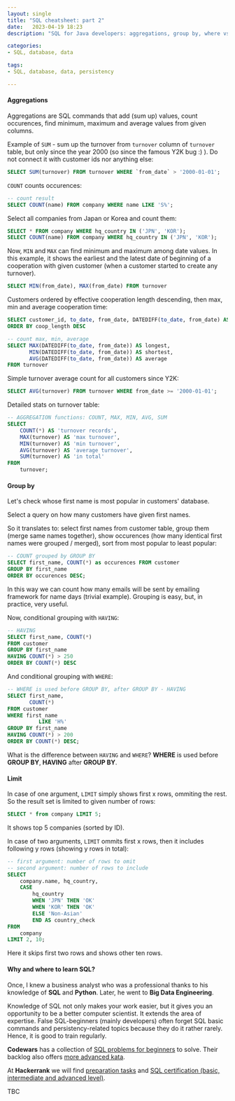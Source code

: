 ```yaml
---
layout: single
title: "SQL cheatsheet: part 2"
date:   2023-04-19 18:23
description: "SQL for Java developers: aggregations, group by, where vs having. "

categories:
- SQL, database, data

tags:
- SQL, database, data, persistency

---
```


#### Aggregations

Aggregations are SQL commands that add (sum up) values, count occurences, find minimum, maximum and average values from given columns.

Example of ``SUM`` - sum up the turnover from ``turnover`` column of ``turnover`` table, but only since the year 2000 (so since the famous Y2K bug :) ). Do not connect it with
customer ids nor anything else:

```sql
SELECT SUM(turnover) FROM turnover WHERE `from_date` > '2000-01-01';
```

``COUNT`` counts occurences:

```sql
-- count result
SELECT COUNT(name) FROM company WHERE name LIKE 'S%';
```

Select all companies from Japan or Korea and count them:

```sql
SELECT * FROM company WHERE hq_country IN ('JPN', 'KOR');
SELECT COUNT(name) FROM company WHERE hq_country IN ('JPN', 'KOR');
```

Now, ``MIN`` and ``MAX`` can find minimum and maximum among date values.
In this example, it shows the earliest and the latest date of beginning of a cooperation with given customer (when a customer started to create any turnover).

```sql
SELECT MIN(from_date), MAX(from_date) FROM turnover
```

Customers ordered by effective cooperation length descending, then max, min and average cooperation time:

```sql
SELECT customer_id, to_date, from_date, DATEDIFF(to_date, from_date) AS coop_length FROM turnover
ORDER BY coop_length DESC
```

```sql
-- count max, min, average
SELECT MAX(DATEDIFF(to_date, from_date)) AS longest,
       MIN(DATEDIFF(to_date, from_date)) AS shortest,
       AVG(DATEDIFF(to_date, from_date)) AS average
FROM turnover
```

Simple turnover average count for all customers since Y2K:

```sql
SELECT AVG(turnover) FROM turnover WHERE from_date >= '2000-01-01';
```

Detailed stats on turnover table:

```sql
-- AGGREGATION functions: COUNT, MAX, MIN, AVG, SUM
SELECT
    COUNT(*) AS 'turnover records',
    MAX(turnover) AS 'max turnover',
    MIN(turnover) AS 'min turnover',
    AVG(turnover) AS 'average turnover',
    SUM(turnover) AS 'in total'
FROM
    turnover;
```

#### Group by

Let's check whose first name is most popular in customers' database.

Select a query on how many customers have given first names.

So it translates to: select first names from customer table, group them (merge same names together), show occurences (how many identical first names were grouped / merged),
sort from most popular to least popular:

```sql
-- COUNT grouped by GROUP BY
SELECT first_name, COUNT(*) as occurences FROM customer
GROUP BY first_name
ORDER BY occurences DESC;
```

In this way we can count how many emails will be sent by emailing framework for name days (trivial example).
Grouping is easy, but, in practice, very useful.

Now, conditional grouping with ``HAVING``:

```sql
-- HAVING
SELECT first_name, COUNT(*)
FROM customer
GROUP BY first_name
HAVING COUNT(*) > 250
ORDER BY COUNT(*) DESC
```
And conditional grouping with ``WHERE``:

```sql
-- WHERE is used before GROUP BY, after GROUP BY - HAVING
SELECT first_name,
       COUNT(*)
FROM customer
WHERE first_name
          LIKE 'H%'
GROUP BY first_name
HAVING COUNT(*) > 200
ORDER BY COUNT(*) DESC;
```

What is the difference between ``HAVING`` and ``WHERE``? **WHERE** is used before **GROUP BY**, **HAVING** after **GROUP BY**.

#### Limit

In case of one argument, ``LIMIT`` simply shows first x rows, ommiting the rest. So the result set is limited to given number of rows:

```sql
SELECT * from company LIMIT 5;
```
It shows top 5 companies (sorted by ID).

In case of two arguments, ``LIMIT`` ommits first x rows, then it includes following y rows (showing y rows in total):

```sql
-- first argument: number of rows to omit
-- second argument: number of rows to include
SELECT
    company.name, hq_country,
    CASE
        hq_country
        WHEN 'JPN' THEN 'OK'
        WHEN 'KOR' THEN 'OK'
        ELSE 'Non-Asian'
        END AS country_check
FROM
    company
LIMIT 2, 10;
```
Here it skips first two rows and shows other ten rows.

#### Why and where to learn SQL?

Once, I knew a business analyst who was a professional thanks to his knowledge of **SQL** and **Python**. Later, he went to **Big Data Engineering**.

Knowledge of SQL not only makes your work easier, but it gives you an opportunity to be a better computer scientist. It extends the area of expertise.
False SQL-beginners (mainly developers) often forget SQL basic commands and persistency-related topics because they do it rather rarely. Hence, it is good to train regularly.

**Codewars** has a collection of [SQL problems for beginners](https://www.codewars.com/collections/sql-for-beginners) to solve. Their backlog also offers
[more advanced kata](https://www.codewars.com/kata/search/sql?q=&beta=false&order_by=rank_id%20desc). 

At **Hackerrank** we will find [preparation tasks](https://www.hackerrank.com/domains/sql) and [SQL certification (basic, intermediate and advanced level)](https://www.hackerrank.com/skills-verification/sql_advanced).

TBC